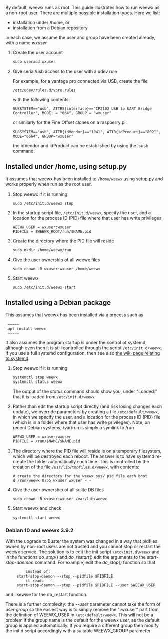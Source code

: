By default, weewx runs as root.  This guide illustrates how to run weewx as a non-root user. There are multiple possible installation types. Here we list:
* installation under /home, or
* installation from a Debian repository

In each case, we assume the user and group have been created already, with a name _wxuser_

1.  Create the user account

     ~~~~~
     sudo useradd wxuser
     ~~~~~

2.  Give serial/usb access to the user with a udev rule

    For example, for a vantage pro connected via USB, create the file

     ~~~~~
     /etc/udev/rules.d/vpro.rules
     ~~~~~

    with the following contents:

     ~~~~~
     SUBSYSTEM=="usb", ATTRS{interface}=="CP2102 USB to UART Bridge Controller", MODE: = "664", GROUP = "wxuser"
     ~~~~~
 
    or similarly for the Fine Offset clones on a raspberry pi:

     ~~~~~
     SUBSYSTEM=="usb", ATTR{idVendor}=="1941", ATTR{idProduct}=="8021", MODE="0664", GROUP="wxuser"
     ~~~~~

    the idVendor and idProduct can be established by using the lsusb command.

## Installed under /home, using setup.py
 It assumes that weewx has been installed to `/home/weewx` using setup.py and works properly when run as the root user.

1.  Stop weewx if it is running:

     ~~~~~
     sudo /etc/init.d/weewx stop
     ~~~~~


3.  In the startup script file, `/etc/init.d/weewx`, specify the user, and a location for
the process ID (PID) file where that user has write privileges

     ~~~~~
     WEEWX_USER = wxuser:wxuser
     PIDFILE = $WEEWX_ROOT/run/$NAME.pid
     ~~~~~

4.  Create the directory where the PID file will reside

     ~~~~~
     sudo mkdir /home/weewx/run
     ~~~~~

5.  Give the user ownership of all weewx files

     ~~~~~
     sudo chown -R wxuser:wxuser /home/weewx
     ~~~~~



7.  Start weewx

     ~~~~~
     sudo /etc/init.d/weewx start
     ~~~~~

## Installed using a Debian package

This assumes that weewx has been installed via a process such as 

     ~~~~~
     apt install weewx
     ~~~~~

It also assumes the program startup is under the control of systemd, although even then it is still controlled through the script  `/etc/init.d/weewx`.  If you use a full systemd configuration, then see also [the wiki page relating to systemd](../wiki/systemd#to-run-as-a-non-root-user).

1.  Stop weewx if it is running:

     ~~~~~
     systemctl stop weewx 
     systemctl status weewx 
     ~~~~~
     The output of the _status_ command should show you, under "Loaded:" that it is loaded from `/etc/init.d/weewx`

2.  Rather than edit the startup script directly (and risk losing changes each update), we override parameters by creating a file `/etc/default/weewx`, in which we specify the user, and a location for
the process ID (PID) file (which is in a folder where that user has write privileges). Note, on recent Debian systems, /var/run is simply a symlink to /run

     ~~~~~
     WEEWX_USER = wxuser:wxuser
     PIDFILE = /run/$NAME/$NAME.pid
     ~~~~~

4.  The directory where the PID file will reside is on a temporary filesystem, which will be destroyed each reboot.
The answer is to have systemd re-create the folder automatically each time. This is controlled  by the creation of the file `/usr/lib/tmpfiles.d/weewx`, with contents:

     ~~~~~
    # create the directory for the weewx sysV pid file each boot
    d /run/weewx 0755 wxuser wxuser - -
     ~~~~~

5.  Give the user ownership of all sqlite DB files

     ~~~~~
     sudo chown -R wxuser:wxuser /var/lib/weewx
     ~~~~~

7.  Start weewx and check

     ~~~~~
     systemctl start weewx 
     ~~~~~
### Debian 10 and weewx 3.9.2
With the upgrade to Buster the system was changed in a way that pidfiles owned by non-root users are not trusted and you cannot stop or restart the weewx service.
The solution is to edit the init script `\etc\init.d\weewx` and in the functions _do_stop_() and _do_restart_() edit the arguments to the _start-stop-daemon_ command. For example, edit the _do_stop()_ function so that

~~~~~
         instead of:
     start-stop-daemon --stop --pidfile $PIDFILE
         it reads 
     start-stop-daemon --stop --pidfile $PIDFILE --user $WEEWX_USER
~~~~~

and likewise for the do_restart function.

There is a further complexity: the _--user_ parameter cannot take the form of _user:group_ so the easiest way is to simply remove the ":wxuser" part from the definition of WEEWX_USER in `\etc\default\weewx`.
This will not be a problem  if the group name is the default for the weewx user, as the default group is applied automatically. If you require a different group then modify the init.d script accordingly with a suitable WEEWX_GROUP parameter.